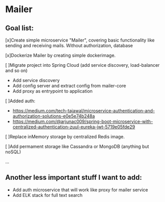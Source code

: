 # Mailer

## Goal list:

[x]Create simple microservice "Mailer", covering basic functionality like sending and receiving mails. Without authorization, database

[x]Dockerize Mailer by creating simple dockerimage.

[ ]Migrate project into Spring Cloud (add service discovery, load-balancer and so on)

- Add service discovery
- Add config server and extract config from mailer-core
- Add proxy as entrypoint to application

[ ]Added auth: 

- https://medium.com/tech-tajawal/microservice-authentication-and-authorization-solutions-e0e5e74b248a
- https://medium.com/@arjunac009/spring-boot-microservice-with-centralized-authentication-zuul-eureka-jwt-5719e05fde29

[ ]Replace inMemory storage by centralized Redis image.

[ ]Add permament storage like Cassandra or MongoDB (anything but noSQL)

...

## Another less important stuff I want to add:
- Add auth microservice that will work like proxy for mailer service
- Add ELK stack for full text search
